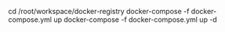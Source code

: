 cd /root/workspace/docker-registry
docker-compose -f docker-compose.yml up
docker-compose -f docker-compose.yml up -d
